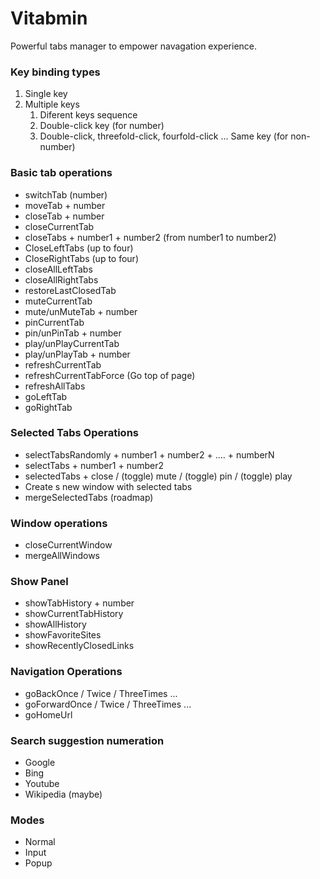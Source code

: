 # Vitabmin
Powerful tabs manager to empower navagation experience.

### Key binding types

1. Single key 
2. Multiple keys 
   1. Diferent keys sequence  
   2. Double-click key (for number)
   3. Double-click, threefold-click, fourfold-click ...  Same key (for non-number)

### Basic tab operations

- switchTab (number)
- moveTab + number
- closeTab + number
- closeCurrentTab
- closeTabs + number1 + number2  (from number1 to number2)
- CloseLeftTabs (up to four)
- CloseRightTabs (up to four)
- closeAllLeftTabs 
- closeAllRightTabs
- restoreLastClosedTab
- muteCurrentTab
- mute/unMuteTab + number
- pinCurrentTab
- pin/unPinTab + number
- play/unPlayCurrentTab
- play/unPlayTab + number
- refreshCurrentTab
- refreshCurrentTabForce (Go top of page)
- refreshAllTabs
- goLeftTab
- goRightTab

### Selected Tabs Operations

- selectTabsRandomly + number1 + number2 + .... + numberN
- selectTabs + number1 + number2
- selectedTabs + close / (toggle) mute / (toggle) pin / (toggle) play
- Create s new window with selected tabs
- mergeSelectedTabs (roadmap)

### Window operations

- closeCurrentWindow
- mergeAllWindows

### Show Panel

- showTabHistory + number
- showCurrentTabHistory
- showAllHistory
- showFavoriteSites
- showRecentlyClosedLinks

### Navigation Operations

- goBackOnce / Twice / ThreeTimes ...
- goForwardOnce / Twice / ThreeTimes ...
- goHomeUrl

### Search suggestion numeration

- Google
- Bing 
- Youtube
- Wikipedia (maybe)

### Modes

- Normal
- Input
- Popup
  


